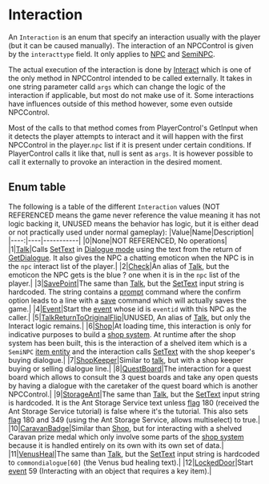 # Interaction
An `Interaction` is an enum that specify an interaction usually with the player (but it can be caused manually). The interaction of an NPCControl is given by the `interacttype` field. It only applies to [NPC](NPC.md) and [SemiNPC](Shop%20system.md#seminpc).

The actual execution of the interaction is done by [Interact](Notable%20methods/Interact.md) which is one of the only method in NPCControl intended to be called externally. It takes in one string parameter calld `args` which can change the logic of the interaction if applicable, but most do not make use of it. Some interactions have influences outside of this method however, some even outside NPCControl.

Most of the calls to that method comes from PlayerControl's GetInput when it detects the player attempts to interact and it will happen with the first NPCControl in the player.`npc` list if it is present under certain conditions. If PlayerControl calls it like that, null is sent as `args`. It is however possible to call it externally to provoke an interaction in the desired moment.

## Enum table
The following is a table of the different `Interaction` values (NOT REFERENCED means the game never reference the value meaning it has not logic backing it, UNUSED means the behavior has logic, but it is either dead or not practically used under normal gameplay):
|Value|Name|Description|
|----:|----|-----------|
|0|None|NOT REFERENCED, No operations|
|1|[Talk](Interaction/Talk.md)|Calls [SetText](../../../SetText/SetText.md) in [Dialogue mode](../../../SetText/Dialogue%20mode.md#dialogue-mode) using the text from the return of [GetDialogue](../Notable%20methods/GetDialogue.md). It also gives the NPC a chatting emoticon when the NPC is in the `npc` interact list of the player.|
|2|[Check](Interaction/Check.md)|An alias of [Talk](Talk.md), but the emoticon the NPC gets is the blue ? one when it is in the `npc` list of the player.|
|3|[SavePoint](Interaction/SavePoint.md)|The same than [Talk](Talk.md), but the [SetText](../../../SetText/SetText.md) input string is hardcoded. The string contains a [prompt](../../../SetText/Individual%20commands/Prompt.md) command where the confirm option leads to a line with a [save](../../../SetText/Individual%20commands/Save.md) command which will actually saves the game.|
|4|[Event](Interaction/Event.md)|Start the [event](../../../Enums%20and%20IDs/Events.md) whose id is `eventid` with this NPC as the caller.|
|5|[TalkReturnToOriginalFlip](Interaction/TalkReturnToOriginalFlip.md)|UNUSED, An alias of [Talk](Talk.md), but only the Interact logic remains.|
|6|[Shop](Interaction/Shop.md)|At loading time, this interaction is only for indicative purposes to build a [shop system](../Shop%20system.md). At runtime after the shop system has been built, this is the interaction of a shelved item which is a `SemiNPC` [item entity](../../EntityControl/Item%20entity.md) and the interaction calls [SetText](../../../SetText/SetText.md) with the shop keeper's buying dialogue.|
|7|[ShopKeeper](Interaction/ShopKeeper.md)|Similar to [talk](Talk.md), but with a shop keeper buying or selling dialogue line.|
|8|[QuestBoard](Interaction/QuestBoard.md)|The interaction for a quest board which allows to consult the 3 quest boards and take any open quests by having a dialogue with the caretaker of the quest board which is another NPCControl.|
|9|[StorageAnt](Interaction/StorageAnt.md)|The same than [Talk](Talk.md), but the [SetText](../../../SetText/SetText.md) input string is hardcoded. It is the Ant Storage Service text unless [flag](../../../Flags%20arrays/flags.md) 180 (received the Ant Storage Service tutorial) is false where it's the tutorial. This also sets [flag](../../../Flags%20arrays/flags.md) 180 and 349 (using the Ant Storage Service, allows multiselect) to true.|
|10|[CaravanBadge](Interaction/CaravanBadge.md)|Similar than [Shop](Shop.md), but for interacting with a shelved Caravan prize medal which only involve some parts of the [shop system](../Shop%20system.md) because it is handled entirely on its own with its own set of data.|
|11|[VenusHeal](Interaction/VenusHeal.md)|The same than [Talk](Talk.md), but the [SetText](../../../SetText/SetText.md) input string is hardcoded to `commondialogue[60]` (the Venus bud healing text).|
|12|[LockedDoor](Interaction/LockedDoor.md)|Start [event](../../../Enums%20and%20IDs/Events.md) 59 (Interacting with an object that requires a key item).|